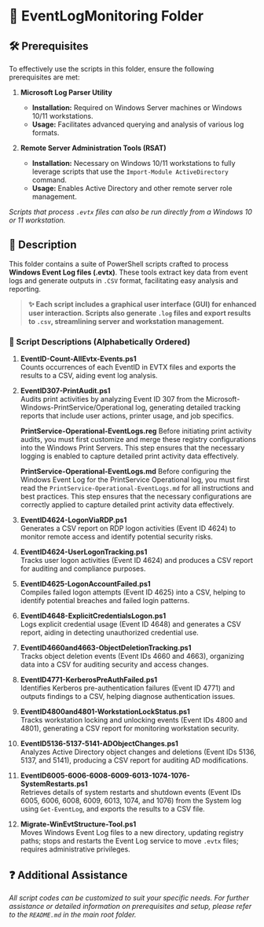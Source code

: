# 📂 EventLogMonitoring Folder

## 🛠️ Prerequisites

To effectively use the scripts in this folder, ensure the following prerequisites are met:

1. **Microsoft Log Parser Utility**  
   - **Installation:** Required on Windows Server machines or Windows 10/11 workstations.  
   - **Usage:** Facilitates advanced querying and analysis of various log formats.

2. **Remote Server Administration Tools (RSAT)**  
   - **Installation:** Necessary on Windows 10/11 workstations to fully leverage scripts that use the `Import-Module ActiveDirectory` command.  
   - **Usage:** Enables Active Directory and other remote server role management.

*Scripts that process `.evtx` files can also be run directly from a Windows 10 or 11 workstation.*

## 📄 Description

This folder contains a suite of PowerShell scripts crafted to process **Windows Event Log files (.evtx)**. These tools extract key data from event logs and generate outputs in `.CSV` format, facilitating easy analysis and reporting.

> **✨ Each script includes a graphical user interface (GUI) for enhanced user interaction. Scripts also generate `.log` files and export results to `.csv`, streamlining server and workstation management.**

### 📜 Script Descriptions (Alphabetically Ordered)

1. **EventID-Count-AllEvtx-Events.ps1**  
   Counts occurrences of each EventID in EVTX files and exports the results to a CSV, aiding event log analysis.

2. **EventID307-PrintAudit.ps1**  
   Audits print activities by analyzing Event ID 307 from the Microsoft-Windows-PrintService/Operational log, generating detailed tracking reports that include user actions, printer usage, and job specifics.

   **PrintService-Operational-EventLogs.reg**
   Before initiating print activity audits, you must first customize and merge these registry configurations into the Windows Print Servers. This step ensures that the necessary logging is enabled to capture detailed print activity data effectively.

    **PrintService-Operational-EventLogs.md**
   Before configuring the Windows Event Log for the PrintService Operational log, you must first read the `PrintService-Operational-EventLogs.md` for all instructions and best practices. This step ensures that the necessary configurations are correctly applied to capture detailed print activity data effectively.

4. **EventID4624-LogonViaRDP.ps1**  
   Generates a CSV report on RDP logon activities (Event ID 4624) to monitor remote access and identify potential security risks.

5. **EventID4624-UserLogonTracking.ps1**  
   Tracks user logon activities (Event ID 4624) and produces a CSV report for auditing and compliance purposes.

6. **EventID4625-LogonAccountFailed.ps1**  
   Compiles failed logon attempts (Event ID 4625) into a CSV, helping to identify potential breaches and failed login patterns.

7. **EventID4648-ExplicitCredentialsLogon.ps1**  
   Logs explicit credential usage (Event ID 4648) and generates a CSV report, aiding in detecting unauthorized credential use.

8. **EventID4660and4663-ObjectDeletionTracking.ps1**  
   Tracks object deletion events (Event IDs 4660 and 4663), organizing data into a CSV for auditing security and access changes.

9. **EventID4771-KerberosPreAuthFailed.ps1**  
   Identifies Kerberos pre-authentication failures (Event ID 4771) and outputs findings to a CSV, helping diagnose authentication issues.

10. **EventID4800and4801-WorkstationLockStatus.ps1**  
   Tracks workstation locking and unlocking events (Event IDs 4800 and 4801), generating a CSV report for monitoring workstation security.

11. **EventID5136-5137-5141-ADObjectChanges.ps1**  
    Analyzes Active Directory object changes and deletions (Event IDs 5136, 5137, and 5141), producing a CSV report for auditing AD modifications.

12. **EventID6005-6006-6008-6009-6013-1074-1076-SystemRestarts.ps1**  
    Retrieves details of system restarts and shutdown events (Event IDs 6005, 6006, 6008, 6009, 6013, 1074, and 1076) from the System log using `Get-EventLog`,  and exports the results to a CSV file.

13. **Migrate-WinEvtStructure-Tool.ps1**  
    Moves Windows Event Log files to a new directory, updating registry paths; stops and restarts the Event Log service to move `.evtx` files; requires administrative privileges.

## ❓ Additional Assistance

*All script codes can be customized to suit your specific needs. For further assistance or detailed information on prerequisites and setup, please refer to the `README.md` in the main root folder.*
